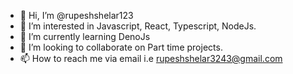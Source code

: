 - 👋 Hi, I’m @rupeshshelar123
- 👀 I’m interested in Javascript, React, Typescript, NodeJs.
- 🌱 I’m currently learning DenoJs
- 💞️ I’m looking to collaborate on Part time projects.
- 📫 How to reach me via email i.e rupeshshelar3243@gmail.com

<!---
rupeshshelar123/rupeshshelar123 is a ✨ special ✨ repository because its `README.md` (this file) appears on your GitHub profile.
You can click the Preview link to take a look at your changes.
--->
